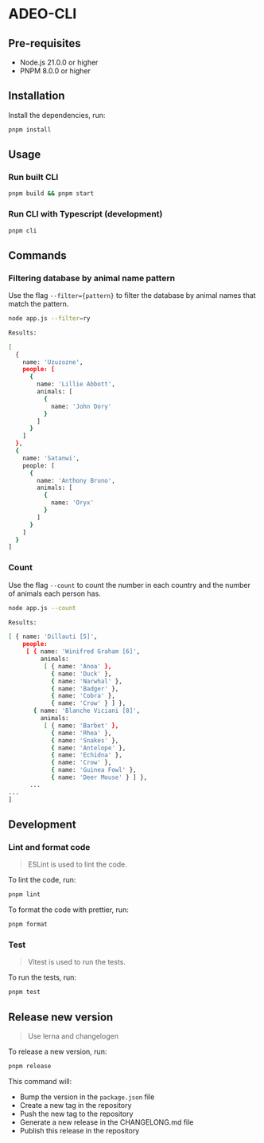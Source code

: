 # ADEO-CLI

## Pre-requisites

- Node.js 21.0.0 or higher
- PNPM 8.0.0 or higher

## Installation

Install the dependencies, run:

```bash
pnpm install
```

## Usage

### Run built CLI

```bash
pnpm build && pnpm start
```

### Run CLI with Typescript (development)

```bash
pnpm cli
```

## Commands

### Filtering database by animal name pattern

Use the flag `--filter={pattern}` to filter the database by animal names that match the pattern.

```bash
node app.js --filter=ry

Results:

[
  {
    name: 'Uzuzozne',
    people: [
      {
        name: 'Lillie Abbott',
        animals: [
          {
            name: 'John Dory'
          }
        ]
      }
    ]
  },
  {
    name: 'Satanwi',
    people: [
      {
        name: 'Anthony Bruno',
        animals: [
          {
            name: 'Oryx'
          }
        ]
      }
    ]
  }
]
```

### Count

Use the flag `--count` to count the number in each country and the number of animals each person has.

```bash
node app.js --count

Results:

[ { name: 'Dillauti [5]',
    people:
     [ { name: 'Winifred Graham [6]',
         animals:
          [ { name: 'Anoa' },
            { name: 'Duck' },
            { name: 'Narwhal' },
            { name: 'Badger' },
            { name: 'Cobra' },
            { name: 'Crow' } ] },
       { name: 'Blanche Viciani [8]',
         animals:
          [ { name: 'Barbet' },
            { name: 'Rhea' },
            { name: 'Snakes' },
            { name: 'Antelope' },
            { name: 'Echidna' },
            { name: 'Crow' },
            { name: 'Guinea Fowl' },
            { name: 'Deer Mouse' } ] },
      ...
...
]
```

## Development

### Lint and format code

> ESLint is used to lint the code.

To lint the code, run:

```bash
pnpm lint
```

To format the code with prettier, run:

```bash
pnpm format
```

### Test

> Vitest is used to run the tests.

To run the tests, run:

```bash
pnpm test
```

## Release new version

> Use lerna and changelogen

To release a new version, run:

```bash
pnpm release
```

This command will:

- Bump the version in the `package.json` file
- Create a new tag in the repository
- Push the new tag to the repository
- Generate a new release in the CHANGELONG.md file
- Publish this release in the repository
